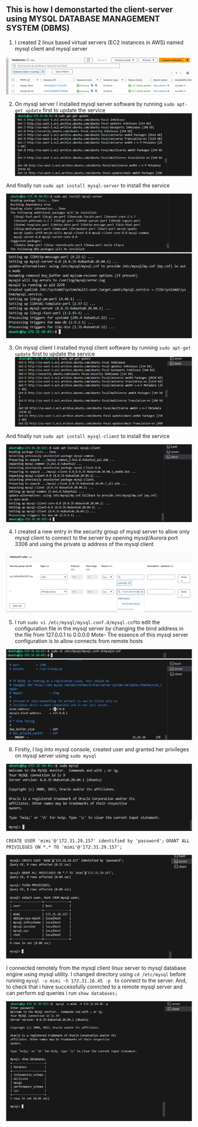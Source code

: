 ## This is how I demonstarted the client-server using MYSQL DATABASE MANAGEMENT SYSTEM (DBMS) 

1. I created 2 linux based virtual servers (EC2 instances in AWS) named mysql client and mysql server

![apt update status](./images/1.PNG)


2. On mysql server I installed mysql server software by running `sudo apt-get update` first to update the service 
![apt update status](./images/3.PNG)

And finally run `sudo apt install mysql-server` to install the service

![apt update status](./images/4a.PNG)
![apt update status](./images/4b.PNG)


3. On mysql client I installed mysql client software by running `sudo apt-get update` first to update the service 
![apt update status](./images/5.PNG)

And finally run `sudo apt install mysql-client` to install the service

![apt update status](./images/6.PNG)


4. I created a new entry in the security group of mysql server to allow only mysql client to connect to the server by opening mysql/Aurora port 3306 and using the private ip address of the mysql client

![apt update status](./images/2.PNG)


5. I run `sudo vi /etc/mysql/mysql.conf.d/mysql.cnf`to edit the configuration file in the mysql server by changing the bind address in the file from 127.0.0.1 to 0.0.0.0
Mote- The essence of this mysql server configuration is to allow connects from remote hosts

![apt update status](./images/7a.PNG)
![apt update status](./images/7b.PNG)


6. Firstly, I log into mysql console, created user and granted her privileges on mysql server using `sudo mysql`

![apt update status](./images/8.PNG)

 `CREATE USER 'mimi'@'172.31.29.157' identified by 'password';` 
 `GRANT ALL PRIVILEGES ON *.* TO 'mimi'@'172.31.29.157';`

 ![apt update status](./images/9.PNG)



I connected remotely from the mysql client linux server to mysql database engine using mysql utility. I changed directory using `cd /etc/mysql` before running 
`mysql -u mimi -h 172.31.16.45 -p ` to connect to the server. And, to check that i have successfully conncted to a remote mysql server and can perform sql queries i run `show databases;` 

![apt update status](./images/10.PNG)



